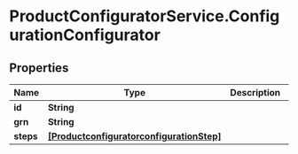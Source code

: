 # ProductConfiguratorService.ConfigurationConfigurator

## Properties

Name | Type | Description | Notes
------------ | ------------- | ------------- | -------------
**id** | **String** |  | [optional] 
**grn** | **String** |  | [optional] 
**steps** | [**[ProductconfiguratorconfigurationStep]**](ProductconfiguratorconfigurationStep.md) |  | [optional] 


